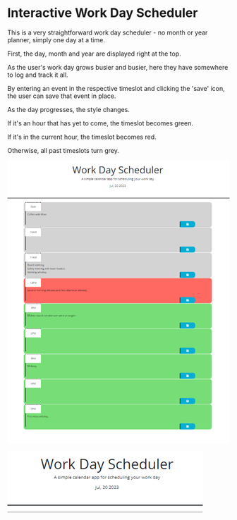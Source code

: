 
# Interactive Work Day Scheduler

This is a very straightforward work day scheduler - no month or year planner, simply one day at a time.

First, the day, month and year are displayed right at the top.

As the user's work day grows busier and busier, here they have somewhere to log and track it all. 

By entering an event in the respective timeslot and clicking the 'save' icon, the user can save that event in place.

As the day progresses, the style changes. 

If it's an hour that has yet to come, the timeslot becomes green. 

If it's in the current hour, the timeslot becomes red.

Otherwise, all past timeslots turn grey.

![The full calendar. Green for future, red for present, grey for past.](image.png)

![The heading of the calendar.](image-2.png)